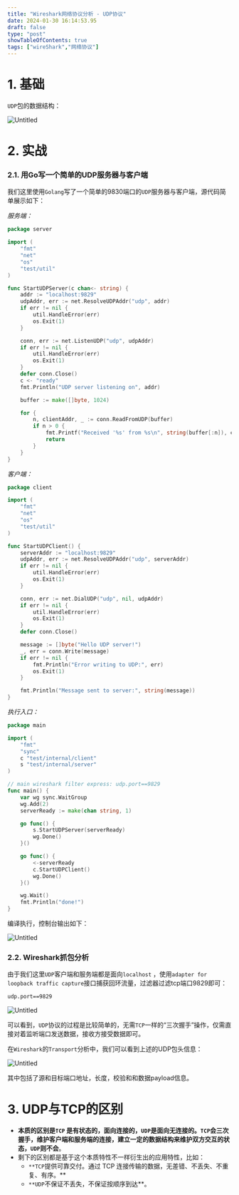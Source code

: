 ```yaml
---
title: "Wireshark网络协议分析 - UDP协议"
date: 2024-01-30 16:14:53.95
draft: false
type: "post"
showTableOfContents: true
tags: ["wireShark","网络协议"]
---
```


# 1. 基础

`UDP`包的数据结构：

![Untitled](https://img.masaiqi.com/Untitled.png)

# 2. 实战

### 2.1. 用Go写一个简单的UDP服务器与客户端

我们这里使用`Golang`写了一个简单的9830端口的`UDP`服务器与客户端，源代码简单展示如下：

*服务端：*

```go
package server

import (
	"fmt"
	"net"
	"os"
	"test/util"
)

func StartUDPServer(c chan<- string) {
	addr := "localhost:9829"
	udpAddr, err := net.ResolveUDPAddr("udp", addr)
	if err != nil {
		util.HandleError(err)
		os.Exit(1)
	}

	conn, err := net.ListenUDP("udp", udpAddr)
	if err != nil {
		util.HandleError(err)
		os.Exit(1)
	}
	defer conn.Close()
	c <- "ready"
	fmt.Println("UDP server listening on", addr)

	buffer := make([]byte, 1024)

	for {
		n, clientAddr, _ := conn.ReadFromUDP(buffer)
		if n > 0 {
			fmt.Printf("Received '%s' from %s\n", string(buffer[:n]), clientAddr)
			return
		}
	}
}
```

*客户端：*

```go
package client

import (
	"fmt"
	"net"
	"os"
	"test/util"
)

func StartUDPClient() {
	serverAddr := "localhost:9829"
	udpAddr, err := net.ResolveUDPAddr("udp", serverAddr)
	if err != nil {
		util.HandleError(err)
		os.Exit(1)
	}

	conn, err := net.DialUDP("udp", nil, udpAddr)
	if err != nil {
		util.HandleError(err)
		os.Exit(1)
	}
	defer conn.Close()

	message := []byte("Hello UDP server!")
	_, err = conn.Write(message)
	if err != nil {
		fmt.Println("Error writing to UDP:", err)
		os.Exit(1)
	}

	fmt.Println("Message sent to server:", string(message))
}
```

*执行入口：*

```go
package main

import (
	"fmt"
	"sync"
	c "test/internal/client"
	s "test/internal/server"
)

// main wireshark filter express: udp.port==9829
func main() {
	var wg sync.WaitGroup
	wg.Add(2)
	serverReady := make(chan string, 1)

	go func() {
		s.StartUDPServer(serverReady)
		wg.Done()
	}()

	go func() {
		<-serverReady
		c.StartUDPClient()
		wg.Done()
	}()

	wg.Wait()
	fmt.Println("done!")
}
```

编译执行，控制台输出如下：

![Untitled](https://img.masaiqi.com/Untitled%201.png)

### 2.2. Wireshark抓包分析

由于我们这里`UDP`客户端和服务端都是面向`localhost` ，使用`adapter for loopback traffic capture`接口捕获回环流量，过滤器过滤tcp端口9829即可：

```bash
udp.port==9829
```

![Untitled](https://img.masaiqi.com/Untitled%202.png)

可以看到，`UDP`协议的过程是比较简单的，无需`TCP`一样的“三次握手”操作，仅需直接对着监听端口发送数据，接收方接受数据即可。

在`Wireshark`的`Transport`分析中，我们可以看到上述的UDP包头信息：

![Untitled](https://img.masaiqi.com/Untitled%203.png)

其中包括了源和目标端口地址，长度，校验和和数据payload信息。

# 3. UDP与TCP的区别

- **本质的区别是`TCP` 是有状态的，面向连接的，`UDP`是面向无连接的。`TCP`会三次握手，维护客户端和服务端的连接，建立一定的数据结构来维护双方交互的状态，`UDP`则不会**。
- 剩下的区别都是基于这个本质特性不一样衍生出的应用特性，比如：
    - `**TCP`提供可靠交付。通过 TCP 连接传输的数据，无差错、不丢失、不重复、有序。**
    - `**UDP`不保证不丢失，不保证按顺序到达**。